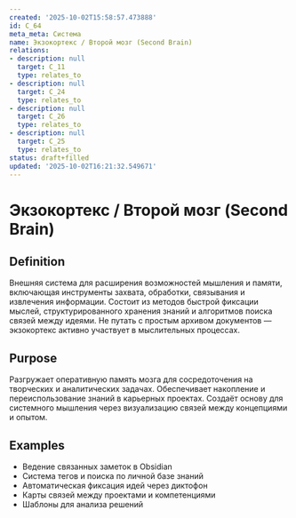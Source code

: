 ```yaml
---
created: '2025-10-02T15:58:57.473888'
id: C_64
meta_meta: Система
name: Экзокортекс / Второй мозг (Second Brain)
relations:
- description: null
  target: C_11
  type: relates_to
- description: null
  target: C_24
  type: relates_to
- description: null
  target: C_26
  type: relates_to
- description: null
  target: C_25
  type: relates_to
status: draft+filled
updated: '2025-10-02T16:21:32.549671'
---
```


# Экзокортекс / Второй мозг (Second Brain)

## Definition
Внешняя система для расширения возможностей мышления и памяти, включающая инструменты захвата, обработки, связывания и извлечения информации. Состоит из методов быстрой фиксации мыслей, структурированного хранения знаний и алгоритмов поиска связей между идеями. Не путать с простым архивом документов — экзокортекс активно участвует в мыслительных процессах.

## Purpose
Разгружает оперативную память мозга для сосредоточения на творческих и аналитических задачах. Обеспечивает накопление и переиспользование знаний в карьерных проектах. Создаёт основу для системного мышления через визуализацию связей между концепциями и опытом.

## Examples

- Ведение связанных заметок в Obsidian
- Система тегов и поиска по личной базе знаний
- Автоматическая фиксация идей через диктофон
- Карты связей между проектами и компетенциями
- Шаблоны для анализа решений